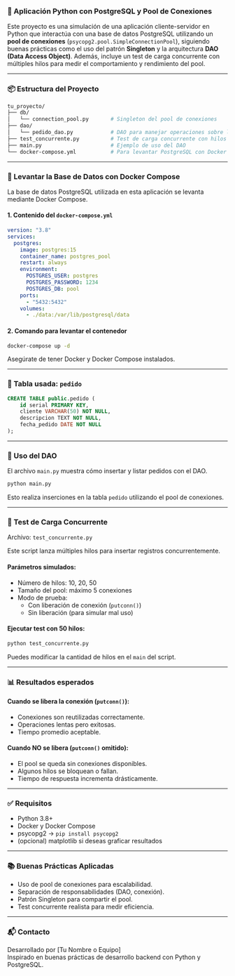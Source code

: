 ### 🐘 Aplicación Python con PostgreSQL y Pool de Conexiones

Este proyecto es una simulación de una aplicación cliente-servidor en Python que interactúa con una base de datos PostgreSQL utilizando un **pool de conexiones** (`psycopg2.pool.SimpleConnectionPool`), siguiendo buenas prácticas como el uso del patrón **Singleton** y la arquitectura **DAO (Data Access Object)**.
Además, incluye un test de carga concurrente con múltiples hilos para medir el comportamiento y rendimiento del pool.

---

### 📦 Estructura del Proyecto

```bash
tu_proyecto/
├── db/
│   └── connection_pool.py       # Singleton del pool de conexiones
├── dao/
│   └── pedido_dao.py            # DAO para manejar operaciones sobre la tabla pedido
├── test_concurrente.py          # Test de carga concurrente con hilos
├── main.py                      # Ejemplo de uso del DAO
└── docker-compose.yml           # Para levantar PostgreSQL con Docker
```

---

### 🐳 Levantar la Base de Datos con Docker Compose

La base de datos PostgreSQL utilizada en esta aplicación se levanta mediante Docker Compose.

#### 1. Contenido del `docker-compose.yml`

```yaml
version: "3.8"
services:
  postgres:
    image: postgres:15
    container_name: postgres_pool
    restart: always
    environment:
      POSTGRES_USER: postgres
      POSTGRES_PASSWORD: 1234
      POSTGRES_DB: pool
    ports:
      - "5432:5432"
    volumes:
      - ./data:/var/lib/postgresql/data
```

#### 2. Comando para levantar el contenedor

```bash
docker-compose up -d
```

Asegúrate de tener Docker y Docker Compose instalados.

---

### 🧾 Tabla usada: `pedido`

```sql
CREATE TABLE public.pedido (
	id serial PRIMARY KEY,
	cliente VARCHAR(50) NOT NULL,
	descripcion TEXT NOT NULL,
	fecha_pedido DATE NOT NULL
);
```

---

### 🚀 Uso del DAO

El archivo `main.py` muestra cómo insertar y listar pedidos con el DAO.

```bash
python main.py
```

Esto realiza inserciones en la tabla `pedido` utilizando el pool de conexiones.

---

### 🧪 Test de Carga Concurrente

Archivo: `test_concurrente.py`

Este script lanza múltiples hilos para insertar registros concurrentemente.

#### Parámetros simulados:
* Número de hilos: 10, 20, 50  
* Tamaño del pool: máximo 5 conexiones  
* Modo de prueba:  
  * Con liberación de conexión (`putconn()`)  
  * Sin liberación (para simular mal uso)

#### Ejecutar test con 50 hilos:

```bash
python test_concurrente.py
```

Puedes modificar la cantidad de hilos en el `main` del script.

---

### 📊 Resultados esperados

#### Cuando se libera la conexión (`putconn()`):
* Conexiones son reutilizadas correctamente.
* Operaciones lentas pero exitosas.
* Tiempo promedio aceptable.

#### Cuando NO se libera (`putconn()` omitido):
* El pool se queda sin conexiones disponibles.
* Algunos hilos se bloquean o fallan.
* Tiempo de respuesta incrementa drásticamente.

---

### ✅ Requisitos

* Python 3.8+
* Docker y Docker Compose
* psycopg2 → `pip install psycopg2`
* (opcional) matplotlib si deseas graficar resultados

---

### 📚 Buenas Prácticas Aplicadas

* Uso de pool de conexiones para escalabilidad.
* Separación de responsabilidades (DAO, conexión).
* Patrón Singleton para compartir el pool.
* Test concurrente realista para medir eficiencia.

---

### 📬 Contacto

Desarrollado por [Tu Nombre o Equipo]  
Inspirado en buenas prácticas de desarrollo backend con Python y PostgreSQL.
